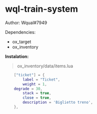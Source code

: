 # wql-train-system
Author: Wqual#7949

Dependencies:
- ox_target
- ox_inventory




**Instalation:**

> ox_inventory/data/items.lua
```lua
	["ticket"] = {
		label = "Ticket",
		weight = 1,
    degrade = 30,
		stack = true,
		close = true,
		description = 'Biglietto treno',
	},
```
